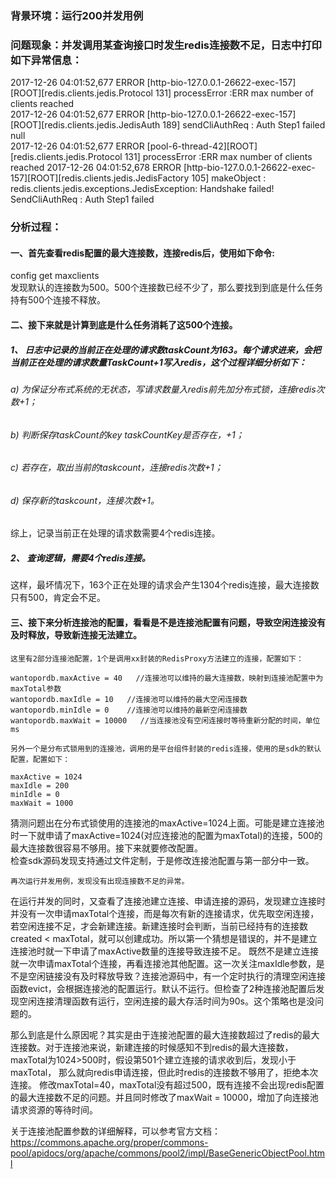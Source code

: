 ### 背景环境：运行200并发用例
### 问题现象：并发调用某查询接口时发生redis连接数不足，日志中打印如下异常信息：
2017-12-26 04:01:52,677 ERROR [http-bio-127.0.0.1-26622-exec-157][ROOT][redis.clients.jedis.Protocol 131] processError :ERR max number of clients reached </br>
2017-12-26 04:01:52,677 ERROR [http-bio-127.0.0.1-26622-exec-157][ROOT][redis.clients.jedis.JedisAuth 189] sendCliAuthReq : Auth Step1 failed null </br>
2017-12-26 04:01:52,677 ERROR [pool-6-thread-42][ROOT][redis.clients.jedis.Protocol 131] processError :ERR max number of clients reached
2017-12-26 04:01:52,678 ERROR [http-bio-127.0.0.1-26622-exec-157][ROOT][redis.clients.jedis.JedisFactory 105] makeObject : redis.clients.jedis.exceptions.JedisException: Handshake failed! SendCliAuthReq : Auth Step1 failed   </br>
### 分析过程：
#### 一、首先查看redis配置的最大连接数，连接redis后，使用如下命令: </br>
config get maxclients </br>
发现默认的连接数为500。500个连接数已经不少了，那么要找到到底是什么任务持有500个连接不释放。

#### 二、接下来就是计算到底是什么任务消耗了这500个连接。
##### 1、	日志中记录的当前正在处理的请求数taskCount为163。每个请求进来，会把当前正在处理的请求数量TaskCount+1写入redis，这个过程详细分析如下：
###### a)	为保证分布式系统的无状态，写请求数量入redis前先加分布式锁，连接redis次数+1；
###### b)	判断保存taskCount的key taskCountKey是否存在，+1；
###### c)	若存在，取出当前的taskcount，连接redis次数+1；
###### d)	保存新的taskcount，连接次数+1。
综上，记录当前正在处理的请求数需要4个redis连接。
##### 2、	查询逻辑，需要4个redis连接。
这样，最坏情况下，163个正在处理的请求会产生1304个redis连接，最大连接数只有500，肯定会不足。


#### 三、接下来分析连接池的配置，看看是不是连接池配置有问题，导致空闲连接没有及时释放，导致新连接无法建立。
	这里有2部分连接池配置，1个是调用xx封装的RedisProxy方法建立的连接，配置如下：
```
wantopordb.maxActive = 40   //连接池可以维持的最大连接数，映射到连接池配置中为maxTotal参数
wantopordb.maxIdle = 10   //连接池可以维持的最大空闲连接数
wantopordb.minIdle = 0    //连接池可以维持的最新空闲连接数
wantopordb.maxWait = 10000   //当连接池没有空闲连接时等待重新分配的时间，单位ms
```
	另外一个是分布式锁用到的连接池，调用的是平台组件封装的redis连接，使用的是sdk的默认配置，配置如下：
```
maxActive = 1024
maxIdle = 200
minIdle = 0
maxWait = 1000
```
猜测问题出在分布式锁使用的连接池的maxActive=1024上面。可能是建立连接池时一下就申请了maxActive=1024(对应连接池的配置为maxTotal)的连接，500的最大连接数很容易不够用。接下来就要修改配置。 </br>
检查sdk源码发现支持通过文件定制，于是修改连接池配置与第一部分中一致。

	再次运行并发用例，发现没有出现连接数不足的异常。
  在运行并发的同时，又查看了连接池建立连接、申请连接的源码，发现建立连接时并没有一次申请maxTotal个连接，而是每次有新的连接请求，优先取空闲连接，若空闲连接不足，才会新建连接。新建连接时会判断，当前已经持有的连接数created < maxTotal，就可以创建成功。所以第一个猜想是错误的，并不是建立连接池时就一下申请了maxActive数量的连接导致连接不足。
  既然不是建立连接就一次申请maxTotal个连接，再看连接池其他配置。这一次关注maxIdle参数，是不是空闲链接没有及时释放导致？连接池源码中，有一个定时执行的清理空闲连接函数evict，会根据连接池的配置运行。默认不运行。但检查了2种连接池配置后发现空闲连接清理函数有运行，空闲连接的最大存活时间为90s。这个策略也是没问题的。
  
  那么到底是什么原因呢？其实是由于连接池配置的最大连接数超过了redis的最大连接数。对于连接池来说，新建连接的时候感知不到redis的最大连接数，maxTotal为1024>500时，假设第501个建立连接的请求收到后，发现小于maxTotal，
  那么就向redis申请连接，但此时redis的连接数不够用了，拒绝本次连接。
  修改maxTotal=40，maxTotal没有超过500，既有连接不会出现redis配置的最大连接数不足的问题。并且同时修改了maxWait = 10000，增加了向连接池请求资源的等待时间。

关于连接池配置参数的详细解释，可以参考官方文档：
https://commons.apache.org/proper/commons-pool/apidocs/org/apache/commons/pool2/impl/BaseGenericObjectPool.html
